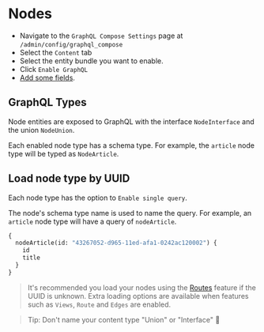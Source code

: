 # Nodes

- Navigate to the `GraphQL Compose Settings` page at `/admin/config/graphql_compose`
- Select the `Content` tab
- Select the entity bundle you want to enable.
- Click `Enable GraphQL`
- [Add some fields](core/fields.md).

## GraphQL Types

Node entities are exposed to GraphQL with the interface `NodeInterface` and the union `NodeUnion`.

Each enabled node type has a schema type. For example, the `article` node type will be typed as `NodeArticle`.

## Load node type by UUID

Each node type has the option to `Enable single query`.

The node's schema type name is used to name the query. For example, an `article` node type will have a query of `nodeArticle`.

```graphql
{
  nodeArticle(id: "43267052-d965-11ed-afa1-0242ac120002") {
    id
    title
  }
}
```

> It's recommended you load your nodes using the [Routes](features/routes.md) feature if the UUID is unknown.
> Extra loading options are available when features such as `Views`, `Route` and `Edges` are enabled.

> Tip: Don't name your content type "Union" or "Interface" :poop:

